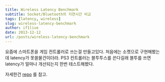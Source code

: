 ```yaml
---
title: Wireless Latency Benchmark
subtitle: Socket/Bluetooth의 지연시간 비교
tags: [latency, wireless]
slug: wireless-latency-benchmark
author: if1live
date: 2013-12-12
url: /posts/wireless-latency-benchmark
---
```


요즘에 스마트폰을 게임 컨트롤러로 쓰는걸 만들고있다.
처음에는 소켓으로 구현해봤는데 latency가 못쓸물건이더라.
PS3 컨트롤러는 블투투스를 쓴다길래 블투를 쓰면 latency가 얼마나 개선되는지 한번 테스트해봤다.

자세한건 [repo](https://github.com/if1live/wireless-latency-benchmark) 를 참고.
